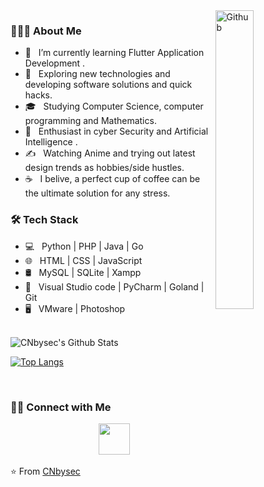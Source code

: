 <img width="35%" align="right" alt="Github" src="https://user-images.githubusercontent.com/48678280/88862734-4903af80-d201-11ea-968b-9c939d88a37c.gif" />

<h3> 👨🏻‍💻 About Me </h3>

- 🔭 &nbsp; I’m currently learning Flutter Application Development . 
- 🤔 &nbsp; Exploring new technologies and developing software solutions and quick hacks.
- 🎓 &nbsp; Studying Computer Science, computer programming and Mathematics.
- 🌱 &nbsp; Enthusiast in cyber Security and Artificial Intelligence .
- ✍️ &nbsp; Watching Anime and trying out latest design trends as hobbies/side hustles.
- ☕ &nbsp; I belive, a perfect cup of coffee can be the ultimate solution for any stress. 

<h3>🛠 Tech Stack</h3>

- 💻 &nbsp; Python | PHP | Java | Go  
- 🌐 &nbsp; HTML | CSS | JavaScript  
- 🛢 &nbsp; MySQL | SQLite | Xampp
- 🔧 &nbsp; Visual Studio code | PyCharm | Goland | Git
- 🖥 &nbsp; VMware | Photoshop 

<br>

<img align="center" src="https://github-readme-stats.vercel.app/api?username=CNbysec&include_all_commits=true&count_private=true&show_icons=true&line_height=20&title_color=7A7ADB&icon_color=2234AE&text_color=D3D3D3&bg_color=0,000000,130F40" alt="CNbysec's Github Stats">

[![Top Langs](https://github-readme-stats.vercel.app/api/top-langs/?username=CNbysec&layout=compact&text_color=daf7dc&bg_color=151515)](https://github.com/CNbysec/)

</br>

<h3> 🤝🏻 Connect with Me </h3>

<p align="center">
&nbsp; <a href="mailto:CNbysec@foxmail.com" target="_blank" rel="noopener noreferrer"><img src="https://img.icons8.com/plasticine/100/000000/gmail.png"  width="50" /></a>
</p>

⭐️ From [CNbysec](https://github.com/CNbysec)
